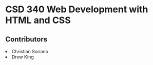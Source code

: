 

<html>
  <body>
  <h1> CSD 340 Web Development with HTML and CSS</h1>
  
  <h2>Contributors</h2>
    <li> Christian Soriano</li>
    <li> Drew King </li>
  </body>    
  
</html>




